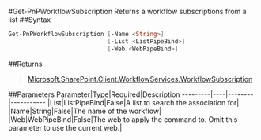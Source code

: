 #Get-PnPWorkflowSubscription
Returns a workflow subscriptions from a list
##Syntax
```powershell
Get-PnPWorkflowSubscription [-Name <String>]
                            [-List <ListPipeBind>]
                            [-Web <WebPipeBind>]
```


##Returns
>[Microsoft.SharePoint.Client.WorkflowServices.WorkflowSubscription](https://msdn.microsoft.com/en-us/library/microsoft.sharepoint.client.workflowservices.workflowsubscription.aspx)

##Parameters
Parameter|Type|Required|Description
---------|----|--------|-----------
|List|ListPipeBind|False|A list to search the association for|
|Name|String|False|The name of the workflow|
|Web|WebPipeBind|False|The web to apply the command to. Omit this parameter to use the current web.|

